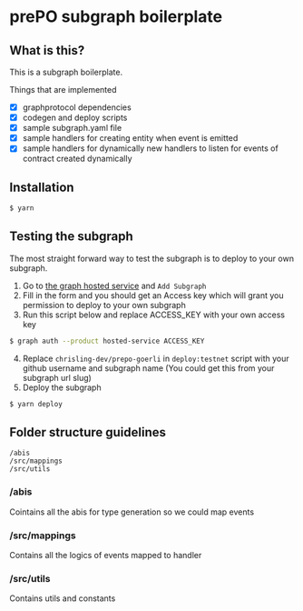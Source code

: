 # prePO subgraph boilerplate

## What is this?

This is a subgraph boilerplate.

Things that are implemented

- [x] graphprotocol dependencies
- [x] codegen and deploy scripts
- [x] sample subgraph.yaml file
- [x] sample handlers for creating entity when event is emitted
- [x] sample handlers for dynamically new handlers to listen for events of contract created dynamically

## Installation

```bash
$ yarn
```

## Testing the subgraph

The most straight forward way to test the subgraph is to deploy to your own subgraph.

1. Go to [the graph hosted service](https://thegraph.com/hosted-service/dashboard) and `Add Subgraph`
2. Fill in the form and you should get an Access key which will grant you permission to deploy to your own subgraph
3. Run this script below and replace ACCESS_KEY with your own access key

```bash
$ graph auth --product hosted-service ACCESS_KEY
```

4. Replace `chrisling-dev/prepo-goerli` in `deploy:testnet` script with your github username and subgraph name (You could get this from your subgraph url slug)
5. Deploy the subgraph

```bash
$ yarn deploy
```

## Folder structure guidelines

```
/abis
/src/mappings
/src/utils
```

### /abis

Cointains all the abis for type generation so we could map events

### /src/mappings

Contains all the logics of events mapped to handler

### /src/utils

Contains utils and constants
